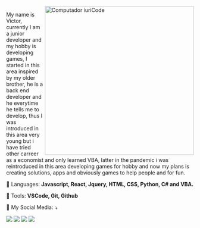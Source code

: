 <img src="https://image.freepik.com/free-vector/single-page-application-abstract-concept-illustration-spa-web-page-web-development-trend-app-inside-browser-dynamically-rewriting-page-responsive-website-creation_335657-899.jpg" min-width="400px" max-width="400px" width="400px" align="right" alt="Computador iuriCode">
<p align="left"> 
My name is Victor, currently I am a junior developer and my hobby is developing games, I started in this area inspired by my older brother, he is a back end developer and he everytime he tells me to develop, thus I was introduced in this area very young but i have tried other carreer as a economist and only learned VBA, latter in the pandemic i was reintroduced in this area developing games for hobby and now my plans is creating solutions, apps and obviously games to help people and for fun.
</p>

<p align="left">
  🦄 Languages: <strong>Javascript, React, Jquery, HTML, CSS, Python, C# and VBA.</strong>
</p>

<p align="left">
  💼 Tools: <strong>VSCode, Git, Github</strong>
</p>

<p align="left">
  💌 My Social Media: ⤵️
</p>

<p align="left">
  <a href="mailto:victorcarvalho2019@gmail.com?Subject=I%20Have%20Seen%20Your%20Github%20Profile" alt="Gmail">
  <img src="https://img.shields.io/badge/-Gmail-FF0000?style=flat-square&labelColor=FF0000&logo=gmail&logoColor=white&link=LINK-DO-SEU-EMAIL" /></a>

  <a href="https://www.linkedin.com/in/victormoraisc/" alt="Linkedin">
  <img src="https://img.shields.io/badge/-Linkedin-0e76a8?style=flat-square&logo=Linkedin&logoColor=white&link=LINK-DO-SEU-LINKEDIN" /></a>

  <a href="https://api.whatsapp.com/send?phone=5562984047644&text=Ol%C3%A1%2C%20vi%20seu%20perfil%20no%20GitHub" alt="WhatsApp">
  <img src="https://img.shields.io/badge/-WhatsApp-25d366?style=flat-square&labelColor=25d366&logo=whatsapp&logoColor=white&link=API-DO-SEU-WHATSAPP"/></a>

  <a href="https://www.instagram.com/victorc_morais3/" alt="Instagram">
  <img src="https://img.shields.io/badge/-Instagram-DF0174?style=flat-square&labelColor=DF0174&logo=instagram&logoColor=white&link=LINK-DO-SEU-INSTAGRAM"/></a>
</p>  
